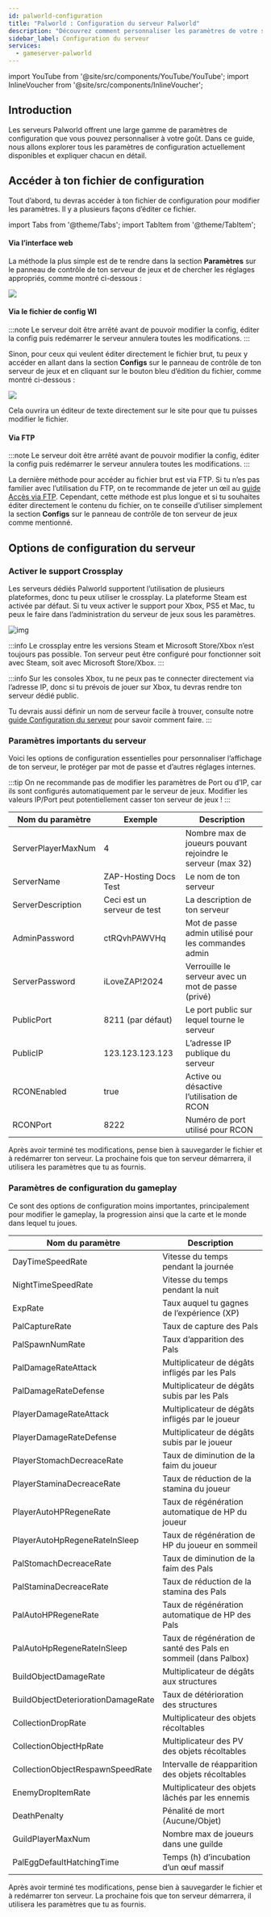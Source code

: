 ```yaml
---
id: palworld-configuration
title: "Palworld : Configuration du serveur Palworld"
description: "Découvrez comment personnaliser les paramètres de votre serveur Palworld pour une expérience de jeu sur-mesure et optimiser votre gameplay → En savoir plus maintenant"
sidebar_label: Configuration du serveur
services:
  - gameserver-palworld
---
```


import YouTube from '@site/src/components/YouTube/YouTube';
import InlineVoucher from '@site/src/components/InlineVoucher';

## Introduction
Les serveurs Palworld offrent une large gamme de paramètres de configuration que vous pouvez personnaliser à votre goût. Dans ce guide, nous allons explorer tous les paramètres de configuration actuellement disponibles et expliquer chacun en détail.
<YouTube videoId="Trs9Ysxa1gc" imageSrc="https://screensaver01.zap-hosting.com/index.php/s/LsRSG5MHK9PyQZF/preview" title="Configure ton serveur Palworld en juste une MINUTE !" description="Tu comprends mieux en voyant les choses en action ? On a ce qu’il te faut ! Plonge dans notre vidéo qui te décompose tout. Que tu sois pressé ou que tu préfères apprendre de manière super engageante !"/>

<InlineVoucher />

## Accéder à ton fichier de configuration

Tout d’abord, tu devras accéder à ton fichier de configuration pour modifier les paramètres. Il y a plusieurs façons d’éditer ce fichier.

import Tabs from '@theme/Tabs';
import TabItem from '@theme/TabItem';

<Tabs>
<TabItem value="settings" label="Via l’interface web" default>

#### Via l’interface web

La méthode la plus simple est de te rendre dans la section **Paramètres** sur le panneau de contrôle de ton serveur de jeux et de chercher les réglages appropriés, comme montré ci-dessous :

![](https://screensaver01.zap-hosting.com/index.php/s/QDPzFgWRrfB49HB/preview)
</TabItem>

<TabItem value="configs" label="Via le fichier de config WI">

#### Via le fichier de config WI

:::note
Le serveur doit être arrêté avant de pouvoir modifier la config, éditer la config puis redémarrer le serveur annulera toutes les modifications.
:::

Sinon, pour ceux qui veulent éditer directement le fichier brut, tu peux y accéder en allant dans la section **Configs** sur le panneau de contrôle de ton serveur de jeux et en cliquant sur le bouton bleu d’édition du fichier, comme montré ci-dessous :

![](https://github.com/zaphosting/docs/assets/42719082/53c8acad-7347-4c3e-85bf-5ae0ad423fc6)

Cela ouvrira un éditeur de texte directement sur le site pour que tu puisses modifier le fichier.

</TabItem>

<TabItem value="ftp" label="Via FTP">


#### Via FTP

:::note
Le serveur doit être arrêté avant de pouvoir modifier la config, éditer la config puis redémarrer le serveur annulera toutes les modifications.
:::

La dernière méthode pour accéder au fichier brut est via FTP. Si tu n’es pas familier avec l’utilisation du FTP, on te recommande de jeter un œil au [guide Accès via FTP](gameserver-ftpaccess.md). Cependant, cette méthode est plus longue et si tu souhaites éditer directement le contenu du fichier, on te conseille d’utiliser simplement la section **Configs** sur le panneau de contrôle de ton serveur de jeux comme mentionné.

</TabItem>
</Tabs>

## Options de configuration du serveur

### Activer le support Crossplay

Les serveurs dédiés Palworld supportent l’utilisation de plusieurs plateformes, donc tu peux utiliser le crossplay. La plateforme Steam est activée par défaut. Si tu veux activer le support pour Xbox, PS5 et Mac, tu peux le faire dans l’administration du serveur de jeux sous les paramètres.

![img](https://screensaver01.zap-hosting.com/index.php/s/nD5kBoNH2JBfoxF/preview)

:::info
Le crossplay entre les versions Steam et Microsoft Store/Xbox n’est toujours pas possible. Ton serveur peut être configuré pour fonctionner soit avec Steam, soit avec Microsoft Store/Xbox.
:::

:::info
Sur les consoles Xbox, tu ne peux pas te connecter directement via l’adresse IP, donc si tu prévois de jouer sur Xbox, tu devras rendre ton serveur dédié public.

Tu devrais aussi définir un nom de serveur facile à trouver, consulte notre [guide Configuration du serveur](palworld-configuration.md) pour savoir comment faire.
:::

### Paramètres importants du serveur

Voici les options de configuration essentielles pour personnaliser l’affichage de ton serveur, le protéger par mot de passe et d’autres réglages internes.

:::tip
On ne recommande pas de modifier les paramètres de Port ou d’IP, car ils sont configurés automatiquement par le serveur de jeux. Modifier les valeurs IP/Port peut potentiellement casser ton serveur de jeux !
:::

| Nom du paramètre              | Exemple                                | Description                                               |
| ----------------------------- | ------------------------------------- | --------------------------------------------------------- | 
| ServerPlayerMaxNum            | 4                                     | Nombre max de joueurs pouvant rejoindre le serveur (max 32) |
| ServerName                   | ZAP-Hosting Docs Test                 | Le nom de ton serveur                                    |
| ServerDescription            | Ceci est un serveur de test           | La description de ton serveur                            |
| AdminPassword                | ctRQvhPAWVHq                         | Mot de passe admin utilisé pour les commandes admin      |
| ServerPassword               | iLoveZAP!2024                       | Verrouille le serveur avec un mot de passe (privé)       |
| PublicPort                   | 8211 (par défaut)                    | Le port public sur lequel tourne le serveur              |
| PublicIP                     | 123.123.123.123                     | L’adresse IP publique du serveur                          |
| RCONEnabled                  | true                                | Active ou désactive l’utilisation de RCON                |
| RCONPort                     | 8222                                | Numéro de port utilisé pour RCON                          |

Après avoir terminé tes modifications, pense bien à sauvegarder le fichier et à redémarrer ton serveur. La prochaine fois que ton serveur démarrera, il utilisera les paramètres que tu as fournis.

### Paramètres de configuration du gameplay

Ce sont des options de configuration moins importantes, principalement pour modifier le gameplay, la progression ainsi que la carte et le monde dans lequel tu joues.

| Nom du paramètre                | Description                                      | 
| ------------------------------- | ------------------------------------------------ | 
| DayTimeSpeedRate               | Vitesse du temps pendant la journée              |
| NightTimeSpeedRate             | Vitesse du temps pendant la nuit                  |
| ExpRate                      | Taux auquel tu gagnes de l’expérience (XP)        |
| PalCaptureRate               | Taux de capture des Pals                          |
| PalSpawnNumRate              | Taux d’apparition des Pals                        |
| PalDamageRateAttack          | Multiplicateur de dégâts infligés par les Pals   |
| PalDamageRateDefense         | Multiplicateur de dégâts subis par les Pals       |
| PlayerDamageRateAttack       | Multiplicateur de dégâts infligés par le joueur   |
| PlayerDamageRateDefense      | Multiplicateur de dégâts subis par le joueur       |
| PlayerStomachDecreaceRate    | Taux de diminution de la faim du joueur           |
| PlayerStaminaDecreaceRate    | Taux de réduction de la stamina du joueur          |
| PlayerAutoHPRegeneRate       | Taux de régénération automatique de HP du joueur  |
| PlayerAutoHpRegeneRateInSleep | Taux de régénération de HP du joueur en sommeil    |
| PalStomachDecreaceRate       | Taux de diminution de la faim des Pals             |
| PalStaminaDecreaceRate       | Taux de réduction de la stamina des Pals           |
| PalAutoHPRegeneRate          | Taux de régénération automatique de HP des Pals   |
| PalAutoHpRegeneRateInSleep   | Taux de régénération de santé des Pals en sommeil (dans Palbox) |
| BuildObjectDamageRate        | Multiplicateur de dégâts aux structures             |
| BuildObjectDeteriorationDamageRate | Taux de détérioration des structures               |
| CollectionDropRate           | Multiplicateur des objets récoltables                |
| CollectionObjectHpRate       | Multiplicateur des PV des objets récoltables         |
| CollectionObjectRespawnSpeedRate | Intervalle de réapparition des objets récoltables  |
| EnemyDropItemRate            | Multiplicateur des objets lâchés par les ennemis    |
| DeathPenalty                 | Pénalité de mort (Aucune/Objet)                      |
| GuildPlayerMaxNum            | Nombre max de joueurs dans une guilde                |
| PalEggDefaultHatchingTime    | Temps (h) d’incubation d’un œuf massif               |

Après avoir terminé tes modifications, pense bien à sauvegarder le fichier et à redémarrer ton serveur. La prochaine fois que ton serveur démarrera, il utilisera les paramètres que tu as fournis.

<InlineVoucher />